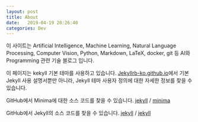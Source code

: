 ```yaml
---
layout: post
title: About
date:   2019-04-19 20:26:40
categories: Dev
---
```


이 사이트는 Artificial Intelligence, Machine Learning, Natural Language Processing, Computer Vision, Python, Markdown, LaTeX, docker, git 등 AI와 Programming 관련 기술 블로그 입니다.

이 페이지는 kekyll 기본 테마를 사용하고 있습니다. [Jekyllrb-ko.github.io](https://jekyllrb-ko.github.io/)에서 기본 Jekyll 사용 설명서뿐만 아니라, Jekyll 테마 사용자 정의에 대한 자세한 정보를 찾을 수 있습니다.

GitHub에서 Minima에 대한 소스 코드를 찾을 수 있습니다.
[jekyll][jekyll-organization] /
[minima](https://github.com/jekyll/minima)

GitHub에서 Jekyll의 소스 코드를 찾을 수 있습니다.
[jekyll][jekyll-organization] /
[jekyll](https://github.com/jekyll/jekyll)

[jekyll-organization]: https://github.com/jekyll